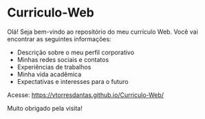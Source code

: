 # Curriculo-Web

Olá! Seja bem-vindo ao repositório do meu currículo Web. Você vai encontrar as seguintes informações:

- Descrição sobre o meu perfil corporativo
- Minhas redes sociais e contatos
- Experiências de trabalhos
- Minha vida acadêmica
- Expectativas e interesses para o futuro

Acesse: https://vtorresdantas.github.io/Curriculo-Web/

Muito obrigado pela visita!
